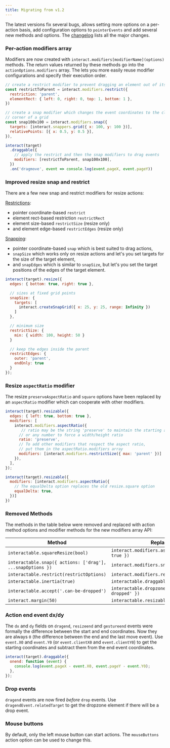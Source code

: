 ```yaml
---
title: Migrating from v1.2
---
```


The latest versions fix several bugs, allows setting more options on a
per-action basis, add configuration options to `pointerEvents` and add several
new methods and options. The [changelog][changelog] lists all the major changes.

### Per-action modifiers array

Modifiers are now created with `interact.modifiers[modifierName](options)`
methods. The return values returned by these methods go into the
`actionOptions.modifiers` array. The lets you more easily reuse modifier
configurations and specify their execution order.

```js
// create a restrict modifier to prevent dragging an element out of its parent
const restrictToParent = interact.modifiers.restrict({
  restriction: 'parent',
  elementRect: { left: 0, right: 0, top: 1, bottom: 1 },
})

// create a snap modifier which changes the event coordinates to the closest
// corner of a grid
const snap100x100 = interact.modifiers.snap({
  targets: [interact.snappers.grid({ x: 100, y: 100 })],
  relativePoints: [{ x: 0.5, y: 0.5 }],
}),

interact(target)
  .draggable({
    // apply the restrict and then the snap modifiers to drag events
    modifiers: [restrictToParent, snap100x100],
  })
  .on('dragmove', event => console.log(event.pageX, event.pageY))
```

### Improved resize snap and restrict

There are a few new snap and restrict modifiers for resize actions:

[Restrictions](/docs/restriction):

  - pointer coordinate-based `restrict`
  - element rect-based restriction `restrictRect`
  - element size-based `restrictSize` (resize only)
  - and element edge-based `restrictEdges` (resize only)

[Snapping](/docs/snapping):

 - pointer coordinate-based `snap` which is best suited to drag actions,
 - `snapSize` which works only on resize actions and let's you set targets for
   the size of the target element,
 - and `snapEdges` which is similar to `snapSize`, but let's you set the target
   positions of the edges of the target element.

```js
interact(target).resize({
  edges: { bottom: true, right: true },

  // sizes at fixed grid points
  snapSize: {
    targets: [
      interact.createSnapGrid({ x: 25, y: 25, range: Infinity })
    ]
  },

  // minimum size
  restrictSize: {
    min: { width: 100, height: 50 }
  }

  // keep the edges inside the parent
  restrictEdges: {
    outer: 'parent',
    endOnly: true
  }
});
```

### Resize `aspectRatio` modifier

The resize `preserveAspectRatio` and `square` options have been replaced by an
`aspectRatio` modifier which can cooperate with other modifiers.

```js
interact(target).resizable({
  edges: { left: true, bottom: true },
  modifiers: [
    interact.modifiers.aspectRatio({
       // ratio may be the string 'preserve' to maintain the starting aspect ratio,
      // or any number to force a width/height ratio
      ratio: 'preserve',
      // To add other modifiers that respect the aspect ratio,
      // put them in the aspectRatio.modifiers array
      modifiers: [interact.modifiers.restrictSize({ max: 'parent' })]
    }),
  ],
});
```

```js
interact(target).resizable({
  modifiers: [interact.modifiers.aspectRatio({
    // The equalDelta option replaces the old resize.square option
    equalDelta: true,
  })]
})
```

### Removed Methods

The methods in the table below were removed and replaced with action method
options and modifier methods for the new modifiers array API:

| Method                                                     | Replaced with                                                   |
| ---------------------------------------------------------- | --------------------------------------------------------------- |
| `interactable.squareResize(bool)`                          | `interact.modifiers.aspectRatio({ equalDelta: true })`          |
| `interactable.snap({ actions: ['drag'], ...snapOptions })` | `interact.modifiers.snap(snapOptions)`                          |
| `interactable.restrict(restrictOptions)`                   | `interact.modifiers.restrict(restrictOptions)`                  |
| `interactable.inertia(true)`                               | `interactable.draggable({ inertia: true })`                     |
| `interactable.accept('.can-be-dropped')`                   | `interactable.dropzone({ accept: '.can-be-dropped' })`          |
| `interact.margin(50)`                                      | `interactable.resizable({ margin: 50 })`                        |

### Action end event dx/dy

The `dx` and `dy` fields on `dragend`, `resizeend` and `gestureend` events were
formally the difference between the start and end coordinates. Now they are
always `0` (the difference between the end and the last move event). Use
`event.X0` and `event.Y0` (or `event.clientX0` and `event.clientY0`) to get the
starting coordinates and subtract them from the end event coordinates.

```js
interact(target).draggable({
  onend: function (event) {
    console.log(event.pageX - event.X0, event.pageY - event.Y0);
  },
});
```

### Drop events

`dragend` events are now fired *before* `drop` events. Use
`dragendEvent.relatedTarget` to get the dropzone element if there will be a drop
event.

### Mouse buttons

By default, only the left mouse button can start actions. The `mouseButtons`
action option can be used to change this.

[changelog]: https://github.com/taye/interact.js/blob/master/CHANGELOG.md
